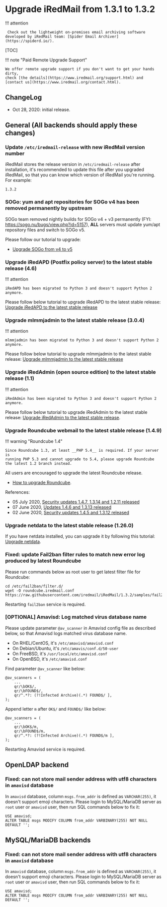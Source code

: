 # Upgrade iRedMail from 1.3.1 to 1.3.2

!!! attention

	 Check out the lightweight on-premises email archiving software developed by iRedMail team: [Spider Email Archiver](https://spiderd.io/).

[TOC]

!!! note "Paid Remote Upgrade Support"

    We offer remote upgrade support if you don't want to get your hands dirty,
    check [the details](https://www.iredmail.org/support.html) and
    [contact us](https://www.iredmail.org/contact.html).

## ChangeLog

* Oct 28, 2020: initial release.

## General (All backends should apply these changes)

### Update `/etc/iredmail-release` with new iRedMail version number

iRedMail stores the release version in `/etc/iredmail-release` after
installation, it's recommended to update this file after you upgraded iRedMail,
so that you can know which version of iRedMail you're running. For example:

```
1.3.2
```

### SOGo: yum and apt repositories for SOGo v4 has been removed permanently by upstream

SOGo team removed nightly builds for SOGo v4 + v3 permanently (FYI: <https://sogo.nu/bugs/view.php?id=5157>), __ALL__ servers must update yum/apt repository files and switch to SOGo v5.

Please follow our tutorial to upgrade:

- [Upgrade SOGo from v4 to v5](./upgrade.sogo.4.to.5.html)

### Upgrade iRedAPD (Postfix policy server) to the latest stable release (4.6)

!!! attention

    iRedAPD has been migrated to Python 3 and doesn't support Python 2 anymore.

Please follow below tutorial to upgrade iRedAPD to the latest stable release:
[Upgrade iRedAPD to the latest stable release](./upgrade.iredapd.html)

### Upgrade mlmmjadmin to the latest stable release (3.0.4)

!!! attention

    mlmmjadmin has been migrated to Python 3 and doesn't support Python 2 anymore.

Please follow below tutorial to upgrade mlmmjadmin to the latest stable release:
[Upgrade mlmmjadmin to the latest stable release](./upgrade.mlmmjadmin.html)

### Upgrade iRedAdmin (open source edition) to the latest stable release (1.1)

!!! attention

    iRedAdmin has been migrated to Python 3 and doesn't support Python 2 anymore.

Please follow below tutorial to upgrade iRedAdmin to the latest stable release:
[Upgrade iRedAdmin to the latest stable release](./migrate.or.upgrade.iredadmin.html).

### Upgrade Roundcube webmail to the latest stable release (1.4.9)

!!! warning "Roundcube 1.4"

    Since Roundcube 1.3, at least __PHP 5.4__ is required. If your server is
    running PHP 5.3 and cannot upgrade to 5.4, please upgrade Roundcube
    the latest 1.2 branch instead.

All users are encouraged to upgrade the latest Roundcube release.

* [How to upgrade Roundcube](https://github.com/roundcube/roundcubemail/wiki/Upgrade).

References:

- 05 July 2020, [Security updates 1.4.7, 1.3.14 and 1.2.11 released](https://roundcube.net/news/2020/07/05/security-updates-1.4.7-1.3.14-and-1.2.11)
- 07 June 2020, [Updates 1.4.6 and 1.3.13 released](https://roundcube.net/news/2020/06/07/updates-1.4.6-and-1.3.13-released)
- 02 June 2020, [Security updates 1.4.5 and 1.3.12 released](https://roundcube.net/news/2020/06/02/security-updates-1.4.5-and-1.3.12)

### Upgrade netdata to the latest stable release (1.26.0)

If you have netdata installed, you can upgrade it by following this tutorial:
[Upgrade netdata](./upgrade.netdata.html).

### Fixed: update Fail2ban filter rules to match new error log produced by latest Roundcube

Please run commands below as root user to get latest filter file for Roundcube:

```
cd /etc/fail2ban/filter.d/
wget -O roundcube.iredmail.conf https://raw.githubusercontent.com/iredmail/iRedMail/1.3.2/samples/fail2ban/filter.d/roundcube.iredmail.conf
```

Restarting `fail2ban` service is required.

### [OPTIONAL] Amavisd: Log matched virus database name

Please update parameter `@av_scanner` in Amavisd config file as described
below, so that Amavisd logs matched virus database name.

- On RHEL/CentOS, it's `/etc/amavisd/amavisd.conf`
- On Debian/Ubuntu, it's `/etc/amavis/conf.d/50-user`
- On FreeBSD, it's `/usr/local/etc/amavisd.conf`
- On OpenBSD, it's `/etc/amavisd.conf`

Find parameter `@av_scanner` like below:

```
@av_scanners = (
    ...
    qr/\bOK$/,
    qr/\bFOUND$/,
    qr/^.*?: (?!Infected Archive)(.*) FOUND$/ ],
);
```

Append letter `m` after `OK$/` and `FOUND$/` like below:

```
@av_scanners = (
    ...
    qr/\bOK$/m,
    qr/\bFOUND$/m,
    qr/^.*?: (?!Infected Archive)(.*) FOUND$/m ],
);
```

Restarting Amavisd service is required.

## OpenLDAP backend

### Fixed: can not store mail sender address with utf8 characters in `amavisd` database

In `amavisd` database, column `msgs.from_addr` is defined as `VARCHAR(255)`, it
doesn't support emoji characters. Please login to MySQL/MariaDB server as `root`
user or `amavisd` user, then run SQL commands below to fix it:

```
USE amavisd;
ALTER TABLE msgs MODIFY COLUMN from_addr VARBINARY(255) NOT NULL DEFAULT '';
```

## MySQL/MariaDB backends

### Fixed: can not store mail sender address with utf8 characters in `amavisd` database

In `amavisd` database, column `msgs.from_addr` is defined as `VARCHAR(255)`, it
doesn't support emoji characters. Please login to MySQL/MariaDB server as `root`
user or `amavisd` user, then run SQL commands below to fix it:

```
USE amavisd;
ALTER TABLE msgs MODIFY COLUMN from_addr VARBINARY(255) NOT NULL DEFAULT '';
```

